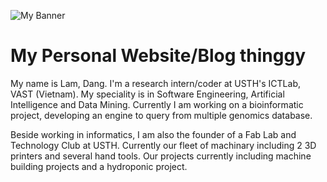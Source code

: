 ![My Banner](banner.jpg "this is my favorite photo from Boston, MA, USA")

# My Personal Website/Blog thinggy

My name is Lam, Dang. I'm a research intern/coder at USTH's ICTLab, VAST (Vietnam). My speciality is in Software Engineering, Artificial Intelligence and Data Mining. Currently I am working on a bioinformatic project, developing an engine to query from multiple genomics database.

Beside working in informatics, I am also the founder of a Fab Lab and Technology Club at USTH. Currently our fleet of machinary including 2 3D printers and several hand tools. Our projects currently including machine building projects and a hydroponic project.